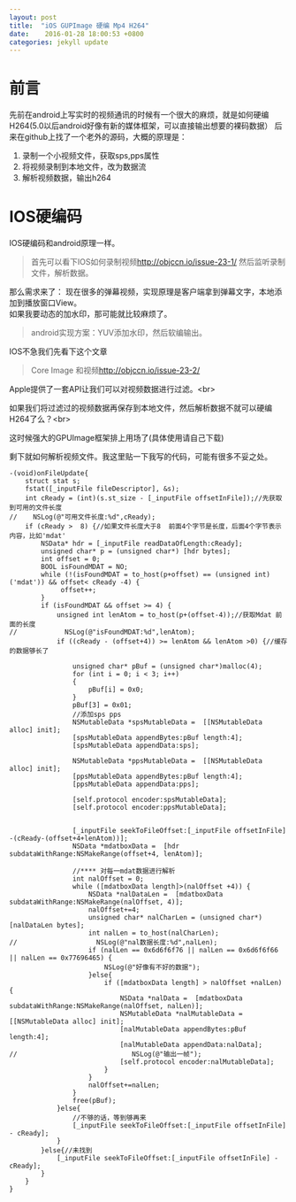 ```yaml
---
layout: post
title:  "iOS GUPImage 硬编 Mp4 H264"
date:    2016-01-28 18:00:53 +0800
categories: jekyll update
---
```

# 前言
先前在android上写实时的视频通讯的时候有一个很大的麻烦，就是如何硬编H264(5.0以后android好像有新的媒体框架，可以直接输出想要的裸码数据）
后来在github上找了一个老外的源码，大概的原理是：

1. 录制一个小视频文件，获取sps,pps属性
2. 将视频录制到本地文件，改为数据流
3. 解析视频数据，输出h264
# IOS硬编码
IOS硬编码和android原理一样。
> 首先可以看下IOS如何录制视频<http://objccn.io/issue-23-1/>
然后监听录制文件，解析数据。

那么需求来了：
   现在很多的弹幕视频，实现原理是客户端拿到弹幕文字，本地添加到播放窗口View。<br/>
如果我要动态的加水印，那可能就比较麻烦了。
> android实现方案：YUV添加水印，然后软编输出。

IOS不急我们先看下这个文章
> Core Image 和视频<http://objccn.io/issue-23-2/>

Apple提供了一套API让我们可以对视频数据进行过滤。<br\>

如果我们将过滤过的视频数据再保存到本地文件，然后解析数据不就可以硬编H264了么？<br\>

这时候强大的GPUImage框架排上用场了(具体使用请自己下载)<br/>

剩下就如何解析视频文件。我这里贴一下我写的代码，可能有很多不妥之处。

<pre><code>-(void)onFileUpdate{
    struct stat s;
    fstat([_inputFile fileDescriptor], &s);
    int cReady = (int)(s.st_size - [_inputFile offsetInFile]);//先获取到可用的文件长度
//    NSLog(@"可用文件长度:%d",cReady);
    if (cReady >  8) {//如果文件长度大于8  前面4个字节是长度，后面4个字节表示内容，比如'mdat'
        NSData* hdr = [_inputFile readDataOfLength:cReady];
        unsigned char* p = (unsigned char*) [hdr bytes];
        int offset = 0;
        BOOL isFoundMDAT = NO;
        while (!(isFoundMDAT = to_host(p+offset) == (unsigned int)('mdat')) && offset< cReady -4) {
             offset++;
        }
        if (isFoundMDAT && offset >= 4) {
            unsigned int lenAtom = to_host(p+(offset-4));//获取Mdat 前面的长度
//            NSLog(@"isFoundMDAT:%d",lenAtom);
            if ((cReady - (offset+4)) >= lenAtom && lenAtom >0) {//缓存的数据够长了
                
                unsigned char* pBuf = (unsigned char*)malloc(4);
                for (int i = 0; i < 3; i++)
                {
                    pBuf[i] = 0x0;
                }
                pBuf[3] = 0x01;
                //添加sps pps
                NSMutableData *spsMutableData =  [[NSMutableData alloc] init];
                [spsMutableData appendBytes:pBuf length:4];
                [spsMutableData appendData:sps];
                
                NSMutableData *ppsMutableData =  [[NSMutableData alloc] init];
                [ppsMutableData appendBytes:pBuf length:4];
                [ppsMutableData appendData:pps];
                
                [self.protocol encoder:spsMutableData];
                [self.protocol encoder:ppsMutableData];
                
                
                [_inputFile seekToFileOffset:[_inputFile offsetInFile] -(cReady-(offset+4+lenAtom))];
                NSData *mdatboxData =  [hdr subdataWithRange:NSMakeRange(offset+4, lenAtom)];
                
                //**** 对每一mdat数据进行解析
                int nalOffset = 0;
                while ([mdatboxData length]>(nalOffset +4)) {
                    NSData *nalDataLen =  [mdatboxData subdataWithRange:NSMakeRange(nalOffset, 4)];
                    nalOffset+=4;
                    unsigned char* nalCharLen = (unsigned char*) [nalDataLen bytes];
                    int nalLen = to_host(nalCharLen);
//                    NSLog(@"nal数据长度:%d",nalLen);
                    if (nalLen == 0x6d6f6f76 || nalLen == 0x6d6f6f66 || nalLen == 0x77696465) {
                        NSLog(@"好像有不好的数据");
                    }else{
                        if ([mdatboxData length] > nalOffset +nalLen) {
                            NSData *nalData =  [mdatboxData subdataWithRange:NSMakeRange(nalOffset, nalLen)];
                            NSMutableData *nalMutableData =  [[NSMutableData alloc] init];
                            [nalMutableData appendBytes:pBuf length:4];
                            [nalMutableData appendData:nalData];
//                             NSLog(@"输出一帧");
                            [self.protocol encoder:nalMutableData];
                        }
                    }
                    nalOffset+=nalLen;
                }
                free(pBuf);
            }else{
                //不够的话，等到够再来
                [_inputFile seekToFileOffset:[_inputFile offsetInFile] - cReady];
            }
        }else{//未找到
            [_inputFile seekToFileOffset:[_inputFile offsetInFile] - cReady];
        }
    }
}</code></pre>


   
   


